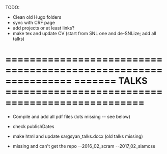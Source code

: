 TODO:

- Clean old Hugo folders
- sync with CRF page
- add projects or at least links?
- make tex and update CV (start from SNL one and de-SNLize; add all talks)

===============================================================
======= TALKS =================================================
===============================================================

- Compile and add all pdf files (lots missing -- see below)

- check publishDates

- make html and update sargsyan_talks.docx (old talks missing)

- missing and can't get the repo
--2016_02_scram
--2017_02_siamcse

